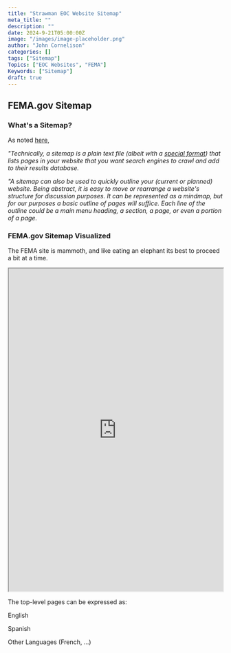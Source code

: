 ```yaml
---
title: "Strawman EOC Website Sitemap"
meta_title: ""
description: ""
date: 2024-9-21T05:00:00Z
image: "/images/image-placeholder.png"
author: "John Cornelison"
categories: []
tags: ["Sitemap"]
Topics: ["EOC Websites", "FEMA"]
Keywords: ["Sitemap"]
draft: true
---
```


## FEMA.gov Sitemap

### What's a Sitemap?

As noted [here](./eoc-sitemap.md),

_"Technically, a sitemap is a plain text file (albeit with a [special format](https://developers.google.com/search/docs/crawling-indexing/sitemaps/overview)) that lists pages in your website that you want search engines to crawl and add to their results database._

_"A sitemap can also be used to quickly outline your (current or planned) website. Being abstract, it is easy to move or rearrange a website's structure for discussion purposes. It can be represented as a mindmap, but for our purposes a basic outline of pages will suffice. Each line of the outline could be a main menu heading, a section, a page, or even a portion of a page._

### FEMA.gov Sitemap Visualized

The FEMA site is mammoth, and like eating an elephant its best to proceed a bit at a time.

<!--figure>
  <img src="./images/website-tour.png"-->

<iframe title="Octopus.do visual sitemap" width="99%" height="750" src="https://share.octopus.do/embed/feddm224pr4"></iframe>
  <!--figcaption><h4>An elephant at sunset</h4></figcaption>
</figure-->

The top-level pages can be expressed as:

English

Spanish

Other Languages (French, ...)
